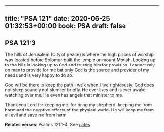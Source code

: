 
---
title: "PSA 121"
date: 2020-06-25 01:32:53+00:00
book: PSA
draft: false
---

## PSA 121:3

The hills of Jerusalem (City of peace) is where the high places of worship was located before Solomon built the temple on mount Moriah. Looking up to the hills is looking up to God and trusting him for provision. I cannot rely on man to provide for me but only God is the source and provider of my needs and is very happy to do so.

God will be there to keep the path I walk when I live righteously. God does not sleep soundly not slumber briefly. He ever lives and is ever awake watching over me. He even has angels that minister to me.

Thank you Lord for keeping me. for bring my shepherd. keeping me from harm and the negative effects of the physical world. He will keep me from all evil and save me from harm

**Related verses**: Psalms 121:1-4. See [notes](https://my.bible.com/notes/3459401322297287385)

